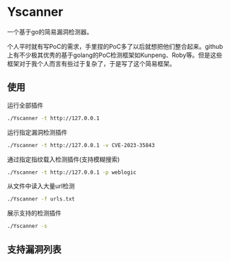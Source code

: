 # Yscanner
一个基于go的简易漏洞检测器。

个人平时就有写PoC的需求，手里捏的PoC多了以后就想把他们整合起来。github上有不少极其优秀的基于golang的PoC检测框架如Kunpeng、Roby等。但是这些框架对于我个人而言有些过于复杂了，于是写了这个简易框架。
## 使用
运行全部插件
```bash
./Yscanner -t http://127.0.0.1
```
运行指定漏洞检测插件
```bash
./Yscanner -t http://127.0.0.1 -v CVE-2023-35843
```
通过指定指纹载入检测插件(支持模糊搜索)
```bash
./Yscanner -t http://127.0.0.1 -p weblogic
```
从文件中读入大量url检测
```bash
./Yscanner -f urls.txt
```
展示支持的检测插件
```bash
./Yscanner -s
```
## 支持漏洞列表